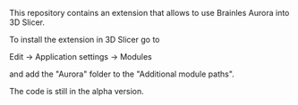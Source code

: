 This repository contains an extension that allows to use Brainles Aurora into 3D Slicer.

To install the extension in 3D Slicer go to

Edit -> Application settings -> Modules

and add the "Aurora" folder to the "Additional module paths".

The code is still in the alpha version.
